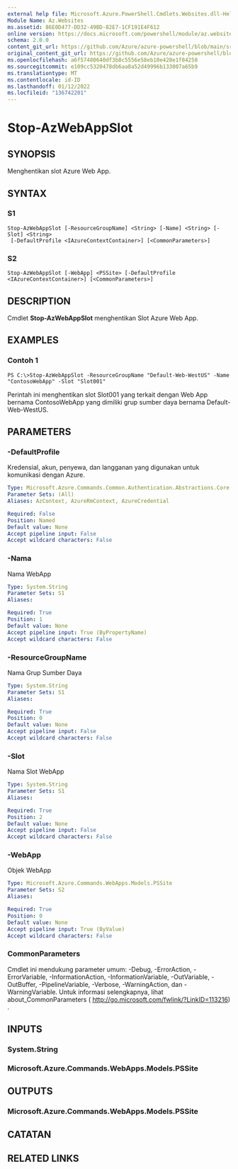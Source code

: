 ```yaml
---
external help file: Microsoft.Azure.PowerShell.Cmdlets.Websites.dll-Help.xml
Module Name: Az.Websites
ms.assetid: 86E0D477-DD32-49BD-82E7-1CF191E4F612
online version: https://docs.microsoft.com/powershell/module/az.websites/stop-azwebappslot
schema: 2.0.0
content_git_url: https://github.com/Azure/azure-powershell/blob/main/src/Websites/Websites/help/Stop-AzWebAppSlot.md
original_content_git_url: https://github.com/Azure/azure-powershell/blob/main/src/Websites/Websites/help/Stop-AzWebAppSlot.md
ms.openlocfilehash: a6f57480640df3b8c5556e58eb10e428e1f84258
ms.sourcegitcommit: e109cc5320478db6aa8a52d49996b133007a65b9
ms.translationtype: MT
ms.contentlocale: id-ID
ms.lasthandoff: 01/12/2022
ms.locfileid: "136742201"
---
```

# Stop-AzWebAppSlot

## SYNOPSIS
Menghentikan slot Azure Web App.

## SYNTAX

### S1
```
Stop-AzWebAppSlot [-ResourceGroupName] <String> [-Name] <String> [-Slot] <String>
 [-DefaultProfile <IAzureContextContainer>] [<CommonParameters>]
```

### S2
```
Stop-AzWebAppSlot [-WebApp] <PSSite> [-DefaultProfile <IAzureContextContainer>] [<CommonParameters>]
```

## DESCRIPTION
Cmdlet **Stop-AzWebAppSlot** menghentikan Slot Azure Web App.

## EXAMPLES

### Contoh 1
```
PS C:\>Stop-AzWebAppSlot -ResourceGroupName "Default-Web-WestUS" -Name "ContosoWebApp" -Slot "Slot001"
```

Perintah ini menghentikan slot Slot001 yang terkait dengan Web App bernama ContosoWebApp yang dimiliki grup sumber daya bernama Default-Web-WestUS.

## PARAMETERS

### -DefaultProfile
Kredensial, akun, penyewa, dan langganan yang digunakan untuk komunikasi dengan Azure.

```yaml
Type: Microsoft.Azure.Commands.Common.Authentication.Abstractions.Core.IAzureContextContainer
Parameter Sets: (All)
Aliases: AzContext, AzureRmContext, AzureCredential

Required: False
Position: Named
Default value: None
Accept pipeline input: False
Accept wildcard characters: False
```

### -Nama
Nama WebApp

```yaml
Type: System.String
Parameter Sets: S1
Aliases:

Required: True
Position: 1
Default value: None
Accept pipeline input: True (ByPropertyName)
Accept wildcard characters: False
```

### -ResourceGroupName
Nama Grup Sumber Daya

```yaml
Type: System.String
Parameter Sets: S1
Aliases:

Required: True
Position: 0
Default value: None
Accept pipeline input: False
Accept wildcard characters: False
```

### -Slot
Nama Slot WebApp

```yaml
Type: System.String
Parameter Sets: S1
Aliases:

Required: True
Position: 2
Default value: None
Accept pipeline input: False
Accept wildcard characters: False
```

### -WebApp
Objek WebApp

```yaml
Type: Microsoft.Azure.Commands.WebApps.Models.PSSite
Parameter Sets: S2
Aliases:

Required: True
Position: 0
Default value: None
Accept pipeline input: True (ByValue)
Accept wildcard characters: False
```

### CommonParameters
Cmdlet ini mendukung parameter umum: -Debug, -ErrorAction, -ErrorVariable, -InformationAction, -InformationVariable, -OutVariable, -OutBuffer, -PipelineVariable, -Verbose, -WarningAction, dan -WarningVariable. Untuk informasi selengkapnya, lihat about_CommonParameters ( http://go.microsoft.com/fwlink/?LinkID=113216) .

## INPUTS

### System.String

### Microsoft.Azure.Commands.WebApps.Models.PSSite

## OUTPUTS

### Microsoft.Azure.Commands.WebApps.Models.PSSite

## CATATAN

## RELATED LINKS
